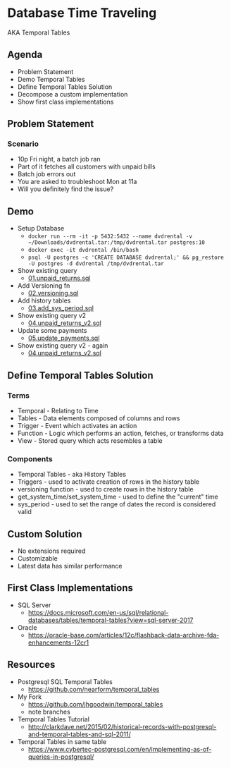 # Database Time Traveling

AKA Temporal Tables

## Agenda

- Problem Statement
- Demo Temporal Tables
- Define Temporal Tables Solution
- Decompose a custom implementation
- Show first class implementations

## Problem Statement

### Scenario

- 10p Fri night, a batch job ran
- Part of it fetches all customers with unpaid bills
- Batch job errors out
- You are asked to troubleshoot Mon at 11a
- Will you definitely find the issue?

## Demo

- Setup Database
  - `docker run --rm -it -p 5432:5432 --name dvdrental -v ~/Downloads/dvdrental.tar:/tmp/dvdrental.tar postgres:10`
  - `docker exec -it dvdrental /bin/bash`
  - `psql -U postgres -c 'CREATE DATABASE dvdrental;' && pg_restore -U postgres -d dvdrental /tmp/dvdrental.tar`
- Show existing query
  - [01.unpaid_returns.sql](01.unpaid_returns.sql)
- Add Versioning fn
  - [02.versioning.sql](02.versioning.sql)
- Add history tables
  - [03.add_sys_period.sql](03.add_sys_period.sql)
- Show existing query v2
  - [04.unpaid_returns_v2.sql](04.unpaid_returns_v2.sql)
- Update some payments
  - [05.update_payments.sql](05.update_payments.sql)
- Show existing query v2 - again
  - [04.unpaid_returns_v2.sql](04.unpaid_returns_v2.sql)

## Define Temporal Tables Solution

### Terms

- Temporal - Relating to Time
- Tables - Data elements composed of columns and rows
- Trigger - Event which activates an action
- Function - Logic which performs an action, fetches, or transforms data
- View - Stored query which acts resembles a table

### Components

- Temporal Tables - aka History Tables
- Triggers - used to activate creation of rows in the history table
- versioning function - used to create rows in the history table
- get_system_time/set_system_time - used to define the "current" time
- sys_period - used to set the range of dates the record is considered valid

## Custom Solution

- No extensions required
- Customizable
- Latest data has similar performance

## First Class Implementations

- SQL Server
  - <https://docs.microsoft.com/en-us/sql/relational-databases/tables/temporal-tables?view=sql-server-2017>
- Oracle
  - <https://oracle-base.com/articles/12c/flashback-data-archive-fda-enhancements-12cr1>

## Resources

- Postgresql SQL Temporal Tables
  - <https://github.com/nearform/temporal_tables>
- My Fork
  - <https://github.com/jhgoodwin/temporal_tables>
  - note branches
- Temporal Tables Tutorial
  - <http://clarkdave.net/2015/02/historical-records-with-postgresql-and-temporal-tables-and-sql-2011/>
- Temporal Tables in same table
  - <https://www.cybertec-postgresql.com/en/implementing-as-of-queries-in-postgresql/>
